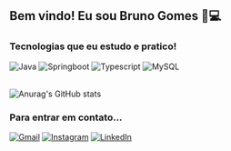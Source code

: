 ## Bem vindo! Eu sou Bruno Gomes 🫶💻

### Tecnologias que eu estudo e pratico!
<div style="display: inline_block">
  <img aling="center" alt="Java" src="https://img.shields.io/badge/Java-FF8C00?style=for-the-badge&logo=openjdk&logoColor=white">
  <img aling="center" alt="Springboot" src="https://img.shields.io/badge/Spring-6DB33F?style=for-the-badge&logo=spring&logoColor=white">
  <img aling="center" alt="Typescript" src="https://img.shields.io/badge/TypeScript-007ACC?style=for-the-badge&logo=typescript&logoColor=whitelogoColor=white">
  <img aling="center" alt="MySQL" src="https://img.shields.io/badge/MySQL-00BFFF?style=for-the-badge&logo=mysql&logoColor=white">
</div>
<br/>

![Anurag's GitHub stats](https://github-readme-stats.vercel.app/api?username=BrunoVGomes&show_icons=true&theme=tokyonight)

### Para entrar em contato...

[![Gmail](https://img.shields.io/badge/Gmail-D14836?style=for-the-badge&logo=gmail&logoColor=white)](https://mail.google.com/mail/u/0/brunoviniciius22@gmail.com)
[![Instagram](https://img.shields.io/badge/Instagram-E4405F?style=for-the-badge&logo=instagram&logoColor=white)](https://instagram.com/_bruno_gms)
[![LinkedIn](https://img.shields.io/badge/LinkedIn-0077B5?style=for-the-badge&logo=linkedin&logoColor=white)](https://www.linkedin.com/in/bruno-vinicius-70414a247)